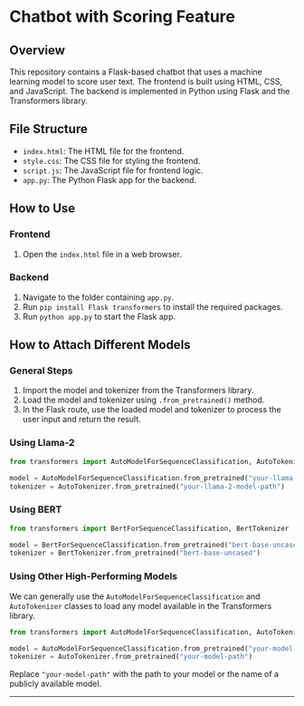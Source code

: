 # Chatbot with Scoring Feature

## Overview

This repository contains a Flask-based chatbot that uses a machine learning model to score user text. The frontend is built using HTML, CSS, and JavaScript. The backend is implemented in Python using Flask and the Transformers library.

## File Structure

- `index.html`: The HTML file for the frontend.
- `style.css`: The CSS file for styling the frontend.
- `script.js`: The JavaScript file for frontend logic.
- `app.py`: The Python Flask app for the backend.

## How to Use

### Frontend

1. Open the `index.html` file in a web browser.

### Backend

1. Navigate to the folder containing `app.py`.
2. Run `pip install Flask transformers` to install the required packages.
3. Run `python app.py` to start the Flask app.

## How to Attach Different Models

### General Steps

1. Import the model and tokenizer from the Transformers library.
2. Load the model and tokenizer using `.from_pretrained()` method.
3. In the Flask route, use the loaded model and tokenizer to process the user input and return the result.

### Using Llama-2

```python
from transformers import AutoModelForSequenceClassification, AutoTokenizer

model = AutoModelForSequenceClassification.from_pretrained("your-llama-2-model-path")
tokenizer = AutoTokenizer.from_pretrained("your-llama-2-model-path")
```

### Using BERT

```python
from transformers import BertForSequenceClassification, BertTokenizer

model = BertForSequenceClassification.from_pretrained("bert-base-uncased")
tokenizer = BertTokenizer.from_pretrained("bert-base-uncased")
```

### Using Other High-Performing Models

We can generally use the `AutoModelForSequenceClassification` and `AutoTokenizer` classes to load any model available in the Transformers library.

```python
from transformers import AutoModelForSequenceClassification, AutoTokenizer

model = AutoModelForSequenceClassification.from_pretrained("your-model-path")
tokenizer = AutoTokenizer.from_pretrained("your-model-path")
```

Replace `"your-model-path"` with the path to your model or the name of a publicly available model.

---
